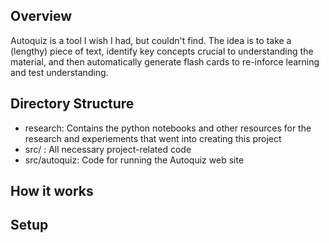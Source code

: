 ## Overview

Autoquiz is a tool I wish I had, but couldn't find. The idea is to take a (lengthy) piece of text, identify key concepts crucial to understanding the material, and then automatically generate flash cards to re-inforce learning and test understanding. 

## Directory Structure
* research: Contains the python notebooks and other resources for the research
and experiements that went into creating this project
* src/ : All necessary project-related code
* src/autoquiz: Code for running the Autoquiz web site

## How it works


## Setup
